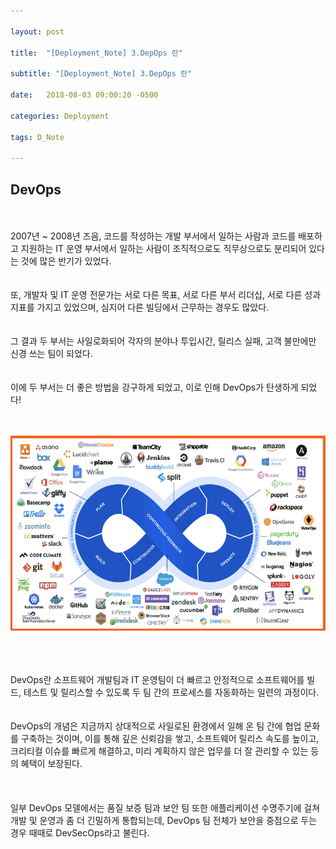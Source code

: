 ```yaml
---

layout: post

title:  "[Deployment_Note] 3.DepOps 란"

subtitle: "[Deployment_Note] 3.DepOps 란"

date:   2018-08-03 09:00:20 -0500

categories: Deployment

tags: D_Note

---
```


## DevOps

<br>
<br>
2007년 ~ 2008년 즈음, 코드를 작성하는 개발 부서에서 일하는 사람과 코드를 배포하고 지원하는 IT 운영 부서에서 일하는 사람이 조직적으로도 직무상으로도 분리되어 있다는 것에 많은 반기가 있었다.
<br>
<br>
<br>
또, 개발자 및 IT 운영 전문가는 서로 다른 목표, 서로 다른 부서 리더십, 서로 다른 성과지표를 가지고 있었으며, 심지어 다른 빌딩에서 근무하는 경우도 많았다.
<br>
<br>
<br>
그 결과 두 부서는 사일로화되어 각자의 분야나 투입시간, 릴리스 실패, 고객 불만에만 신경 쓰는 팀이 되었다.
<br>
<br>
<br>
이에 두 부서는 더 좋은 방법을 강구하게 되었고, 이로 인해 DevOps가 탄생하게 되었다!
<br>
<br>
<br>

![image](/image/D_Note_image/d_note_image_02.png)

<br>
<br>
<br>
DevOps란 소프트웨어 개발팀과 IT 운영팀이 더 빠르고 안정적으로 소프트웨어를 빌드, 테스트 및 릴리스할 수 있도록 두 팀 간의 프로세스를 자동화하는 일련의 과정이다.
<br>
<br>
<br>
DevOps의 개념은 지금까지 상대적으로 사일로된 환경에서 일해 온 팀 간에 협업 문화를 구축하는 것이며, 이를 통해 깊은 신뢰감을 쌓고, 소프트웨어 릴리스 속도를 높이고, 크리티컬 이슈를 빠르게 해결하고, 미리 계획하지 않은 업무를 더 잘 관리할 수 있는 등의 혜택이 보장된다.
<br>
<br>
<br>
<br>
일부 DevOps 모델에서는 품질 보증 팀과 보안 팀 또한 애플리케이션 수명주기에 걸쳐 개발 및 운영과 좀 더 긴밀하게 통합되는데, DevOps 팀 전체가 보안을 중점으로 두는 경우 때때로 DevSecOps라고 불린다.
<br>
<br>
<br>
<br>


